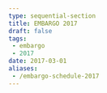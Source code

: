 ```yaml
---
type: sequential-section
title: EMBARGO 2017
draft: false
tags:
 - embargo
 - 2017
date: 2017-03-01
aliases:
 - /embargo-schedule-2017
---
```

